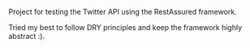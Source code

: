 Project for testing the Twitter API using the RestAssured framework.

Tried my best to follow DRY principles and keep the framework highly abstract :).


